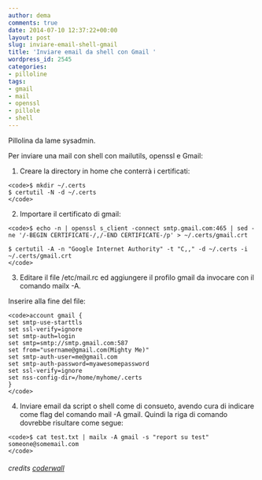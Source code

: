 ```yaml
---
author: dema
comments: true
date: 2014-07-10 12:37:22+00:00
layout: post
slug: inviare-email-shell-gmail
title: 'Inviare email da shell con Gmail '
wordpress_id: 2545
categories:
- pilloline
tags:
- gmail
- mail
- openssl
- pillole
- shell
---
```


Pillolina da lame sysadmin.

Per inviare una mail con shell con mailutils, openssl e Gmail:





  1. Creare la directory in home che conterrà i certificati:


    
    <code>$ mkdir ~/.certs 
    $ certutil -N -d ~/.certs
    </code>



  2. Importare il certificato di gmail:


    
    <code>$ echo -n | openssl s_client -connect smtp.gmail.com:465 | sed -ne '/-BEGIN CERTIFICATE-/,/-END CERTIFICATE-/p' > ~/.certs/gmail.crt
    
    $ certutil -A -n "Google Internet Authority" -t "C,," -d ~/.certs -i ~/.certs/gmail.crt
    </code>



  3. Editare il file /etc/mail.rc ed aggiungere il profilo gmail da invocare con il comando mailx -A.  

Inserire alla fine del file:


    
    <code>account gmail { 
    set smtp-use-starttls
    set ssl-verify=ignore
    set smtp-auth=login
    set smtp=smtp://smtp.gmail.com:587
    set from="username@gmail.com(Mighty Me)"
    set smtp-auth-user=me@gmail.com
    set smtp-auth-password=myawesomepassword
    set ssl-verify=ignore
    set nss-config-dir=/home/myhome/.certs
    }
    </code>



  4. Inviare email da script o shell come di consueto, avendo cura di indicare come flag del comando mail -A gmail.
Quindi la riga di comando dovrebbe risultare come segue:


    
    <code>$ cat test.txt | mailx -A gmail -s "report su test" someone@somemail.com
    </code>






###### credits [coderwall](https://coderwall.com/p/ez1x2w)
